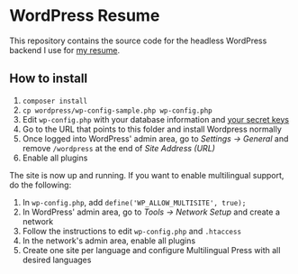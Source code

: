 # WordPress Resume

This repository contains the source code for the headless WordPress backend I use for [my resume](https://drillon-ala.in).

## How to install

1. `composer install`
2. `cp wordpress/wp-config-sample.php wp-config.php`
3. Edit `wp-config.php` with your database information and [your secret keys](https://api.wordpress.org/secret-key/1.1/salt/)
4. Go to the URL that points to this folder and install Wordpress normally
5. Once logged into WordPress' admin area, go to *Settings → General* and remove `/wordpress` at the end of *Site Address (URL)*
6. Enable all plugins

The site is now up and running. If you want to enable multilingual support, do the following:
1. In `wp-config.php`, add `define('WP_ALLOW_MULTISITE', true);`
2. In WordPress' admin area, go to *Tools → Network Setup* and create a network
3. Follow the instructions to edit `wp-config.php` and `.htaccess`
4. In the network's admin area, enable all plugins
5. Create one site per language and configure Multilingual Press with all desired languages
